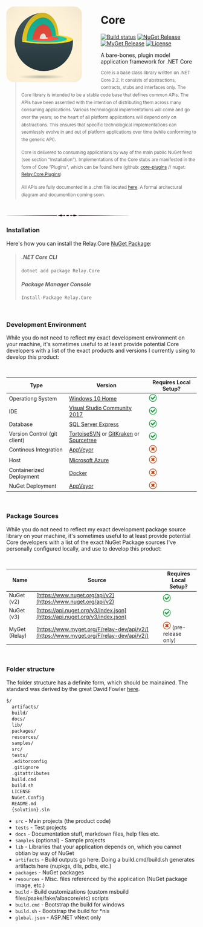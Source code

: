 <img src="https://github.com/relay-dev/core/raw/master/resources/icon.png?raw=true" alt="Core" style="max-width:100%; float: left; padding-right: 50px; margin: 20px 0;" height="200" width="200">

# Core

[![Build status](https://ci.appveyor.com/api/projects/status/uy3l50i1p1gxu1pe/branch/master?svg=true)](https://ci.appveyor.com/project/sfergusonATX/core/branch/master)
[![NuGet Release](https://img.shields.io/nuget/v/relay.core.svg)](https://www.nuget.org/packages/Relay.Core/)
[![MyGet Release](https://img.shields.io/myget/relay-dev/v/Relay.Core.svg)](https://www.myget.org/feed/relay-dev/package/nuget/Relay.Core)
[![License](https://img.shields.io/github/license/relay-dev/core.svg)](https://github.com/relay-dev/core/blob/master/LICENSE)

A bare-bones, plugin model application framework for .NET Core

> <sup>Core is a base class library written on .NET Core 2.2. It consists of abstractions, contracts, stubs and interfaces only. The Core library is intended to be a stable code base that defines common APIs. The APIs have been assemled with the intention of distributing them across many consuming applications. Various technological implementations will come and go over the years; so the heart of all platform applications will depend only on abstractions. This ensures that specific technological implementations can seemlessly evolve in and out of platform applications over time (while conforming to the generic API).</sup>
> 
> <sup>Core is delivered to consuming applications by way of the main public NuGet feed (see section "Installation"). Implementations of the Core stubs are manifested in the form of Core "Plugins", which can be found here (github: [core-plugins](https://github.com/relay-dev/core-plugins) // nuget: [Relay.Core.Plugins](https://www.nuget.org/packages/Relay.Core.Plugins/))</sup>
> 
> <sup>All APIs are fully documented in a .chm file located [here](https://github.com/relay-dev/core/raw/master/docs/Core%20API%20Documentation.chm). A formal arcitectural diagram and documention coming soon.</sup>

<br />

<img src="https://github.com/relay-dev/core/raw/master/resources/break.jpg?raw=true">

<br />

### Installation

Here's how you can install the Relay.Core [NuGet Package](https://www.nuget.org/packages/Relay.Core):


> #### *.NET Core CLI*
> 
> ```
> dotnet add package Relay.Core
> ```
> 
> #### *Package Manager Console*
> 
> ```
> Install-Package Relay.Core
> ```

<br />

### Development Environment

While you do not need to reflect my exact development environment on your machine, it's sometimes useful to at least provide potential Core developers with a list of the exact products and versions I currently using to develop this product:

<br />

Type | Version | Requires Local Setup?
--- | --- | --- 
Operationg System | [Windows 10 Home](https://www.microsoft.com/en-us/windows) | <img src="https://github.com/relay-dev/core/raw/master/resources/yes.png?raw=true" alt="Yes" height="20" width="20">
IDE | [Visual Studio Community 2017](https://visualstudio.microsoft.com/downloads/) | <img src="https://github.com/relay-dev/core/raw/master/resources/yes.png?raw=true" alt="Yes" height="20" width="20">
Database | [SQL Server Express](https://www.microsoft.com/en-us/sql-server/sql-server-editions-express) | <img src="https://github.com/relay-dev/core/raw/master/resources/yes.png?raw=true" alt="Yes" height="20" width="20">
Version Control (git client) | [TortoiseSVN](https://tortoisegit.org/) or [GitKraken](https://www.gitkraken.com/download) or [Sourcetree](https://www.sourcetreeapp.com/) | <img src="https://github.com/relay-dev/core/raw/master/resources/yes.png?raw=true" alt="Yes" height="20" width="20">
Continous Integration | [AppVeyor](https://ci.appveyor.com/projects) | <img src="https://github.com/relay-dev/core/raw/master/resources/no.png?raw=true" alt="No" height="20" width="20">
Host | [Microsoft Azure](https://azure.microsoft.com/) | <img src="https://github.com/relay-dev/core/raw/master/resources/no.png?raw=true" alt="No" height="20" width="20">
Containerized Deployment | [Docker](https://www.docker.com/) | <img src="https://github.com/relay-dev/core/raw/master/resources/no.png?raw=true" alt="No" height="20" width="20">
NuGet Deployment | [AppVeyor](https://ci.appveyor.com/projects) | <img src="https://github.com/relay-dev/core/raw/master/resources/no.png?raw=true" alt="No" height="20" width="20">

<br />

### Package Sources

While you do not need to reflect my exact development package source library on your machine, it's sometimes useful to at least provide potential Core developers with a list of the exact NuGet Package sources I've personally configured locally, and use to develop this product:

<br />

Name | Source | Requires Local Setup?
--- | --- | --- 
NuGet (v2) | [https://www.nuget.org/api/v2](https://www.nuget.org/api/v2) | <img src="https://github.com/relay-dev/core/raw/master/resources/yes.png?raw=true" alt="Yes" height="20" width="20">
NuGet (v3) | [https://api.nuget.org/v3/index.json](https://api.nuget.org/v3/index.json) | <img src="https://github.com/relay-dev/core/raw/master/resources/yes.png?raw=true" alt="Yes" height="20" width="20">
MyGet (Relay) | [https://www.myget.org/F/relay-dev/api/v2/](https://www.myget.org/F/relay-dev/api/v2/) | <img src="https://github.com/relay-dev/core/raw/master/resources/no.png?raw=true" alt="No" height="20" width="20"> (pre-release only)

<br />

### Folder structure

The folder structure has a definite form, which should be mainained. The standard was derived by the great David Fowler [here](https://gist.github.com/davidfowl/ed7564297c61fe9ab814).


```
$/
  artifacts/
  build/
  docs/
  lib/
  packages/
  resources/
  samples/
  src/
  tests/
  .editorconfig
  .gitignore
  .gitattributes
  build.cmd
  build.sh
  LICENSE
  NuGet.Config
  README.md
  {solution}.sln
```

- `src` - Main projects (the product code)
- `tests` - Test projects
- `docs` - Documentation stuff, markdown files, help files etc.
- `samples` (optional) - Sample projects
- `lib` - Libraries that your application depends on, which you cannot obtian by way of NuGet
- `artifacts` - Build outputs go here. Doing a build.cmd/build.sh generates artifacts here (nupkgs, dlls, pdbs, etc.)
- `packages` - NuGet packages
- `resources` - Misc. files referenced by the application (NuGet package image, etc.)
- `build` - Build customizations (custom msbuild files/psake/fake/albacore/etc) scripts
- `build.cmd` - Bootstrap the build for windows
- `build.sh` - Bootstrap the build for *nix
- `global.json` - ASP.NET vNext only
